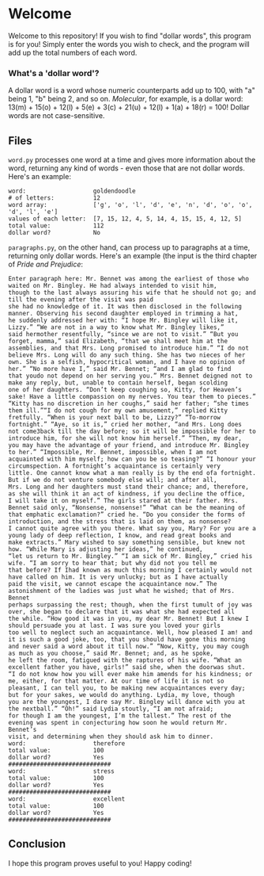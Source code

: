 # Welcome
Welcome to this repository! If you wish to find "dollar words", this program is for you! Simply enter the words you wish to check,
and the program will add up the total numbers of each word.

### What's a 'dollar word'?
A dollar word is a word whose numeric counterparts add up to 100, with "a" being 1, "b" being 2, and so on. *Molecular*, for example,
is a dollar word: 13(m) + 15(o) + 12(l) + 5(e) + 3(c) + 21(u) + 12(l) + 1(a) + 18(r) = 100! Dollar words are not case-sensitive.

## Files
```word.py``` processes one word at a time and gives more information about the word, returning any kind of words - even those that are not dollar words.
Here's an example:

```
word:                   goldendoodle
# of letters:           12
word array:             ['g', 'o', 'l', 'd', 'e', 'n', 'd', 'o', 'o', 'd', 'l', 'e']
values of each letter:  [7, 15, 12, 4, 5, 14, 4, 15, 15, 4, 12, 5]
total value:            112
dollar word?            No
```

```paragraphs.py```, on the other hand, can process up to paragraphs at a time, returning only dollar words.
Here's an example (the input is the third chapter of *Pride and Prejudice*:

```
Enter paragraph here: Mr. Bennet was among the earliest of those who waited on Mr. Bingley. He had always intended to visit him,
though to the last always assuring his wife that he should not go; and till the evening after the visit was paid
she had no knowledge of it. It was then disclosed in the following manner. Observing his second daughter employed in trimming a hat,
he suddenly addressed her with: “I hope Mr. Bingley will like it, Lizzy.” “We are not in a way to know what Mr. Bingley likes,”
said hermother resentfully, “since we are not to visit.” “But you forget, mamma,” said Elizabeth, “that we shall meet him at the
assemblies, and that Mrs. Long promised to introduce him.” “I do not believe Mrs. Long will do any such thing. She has two nieces of her
own. She is a selfish, hypocritical woman, and I have no opinion of her.” “No more have I,” said Mr. Bennet; “and I am glad to find
that youdo not depend on her serving you.” Mrs. Bennet deigned not to make any reply, but, unable to contain herself, began scolding
one of her daughters. “Don’t keep coughing so, Kitty, for Heaven’s sake! Have a little compassion on my nerves. You tear them to pieces.”
“Kitty has no discretion in her coughs,” said her father; “she times them ill.”“I do not cough for my own amusement,” replied Kitty
fretfully. “When is your next ball to be, Lizzy?” “To-morrow fortnight.” “Aye, so it is,” cried her mother, “and Mrs. Long does
not come3back till the day before; so it will be impossible for her to introduce him, for she will not know him herself.” “Then, my dear,
you may have the advantage of your friend, and introduce Mr. Bingley to her.” “Impossible, Mr. Bennet, impossible, when I am not
acquainted with him myself; how can you be so teasing?” “I honour your circumspection. A fortnight’s acquaintance is certainly very
little. One cannot know what a man really is by the end ofa fortnight. But if we do not venture somebody else will; and after all,
Mrs. Long and her daughters must stand their chance; and, therefore, as she will think it an act of kindness, if you decline the office,
I will take it on myself.” The girls stared at their father. Mrs. Bennet said only, “Nonsense, nonsense!” “What can be the meaning of
that emphatic exclamation?” cried he. “Do you consider the forms of introduction, and the stress that is laid on them, as nonsense?
I cannot quite agree with you there. What say you, Mary? For you are a young lady of deep reflection, I know, and read great books and
make extracts.” Mary wished to say something sensible, but knew not how. “While Mary is adjusting her ideas,” he continued,
“let us return to Mr. Bingley.” “I am sick of Mr. Bingley,” cried his wife. “I am sorry to hear that; but why did not you tell me
that before? If Ihad known as much this morning I certainly would not have called on him. It is very unlucky; but as I have actually
paid the visit, we cannot escape the acquaintance now.” The astonishment of the ladies was just what he wished; that of Mrs. Bennet
perhaps surpassing the rest; though, when the first tumult of joy was over, she began to declare that it was what she had expected all
the while. “How good it was in you, my dear Mr. Bennet! But I knew I should persuade you at last. I was sure you loved your girls
too well to neglect such an acquaintance. Well, how pleased I am! and it is such a good joke, too, that you should have gone this morning
and never said a word about it till now.” “Now, Kitty, you may cough as much as you choose,” said Mr. Bennet; and, as he spoke,
he left the room, fatigued with the raptures of his wife. “What an excellent father you have, girls!” said she, when the doorwas shut.
“I do not know how you will ever make him amends for his kindness; or me, either, for that matter. At our time of life it is not so
pleasant, I can tell you, to be making new acquaintances every day; but for your sakes, we would do anything. Lydia, my love, though
you are the youngest, I dare say Mr. Bingley will dance with you at the nextball.” “Oh!” said Lydia stoutly, “I am not afraid;
for though I am the youngest, I’m the tallest.” The rest of the evening was spent in conjecturing how soon he would return Mr. Bennet’s
visit, and determining when they should ask him to dinner.
word:                   therefore
total value:            100
dollar word?            Yes
#############################                   
word:                   stress
total value:            100
dollar word?            Yes
#############################
word:                   excellent
total value:            100
dollar word?            Yes
#############################
```

## Conclusion
I hope this program proves useful to you! Happy coding!
